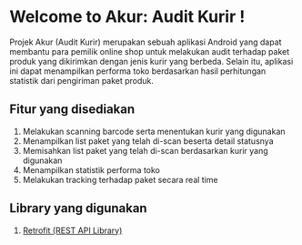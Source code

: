 # Welcome to Akur: Audit Kurir !

Projek Akur (Audit Kurir) merupakan sebuah aplikasi Android yang dapat
membantu para pemilik online shop untuk melakukan audit terhadap paket
produk yang dikirimkan dengan jenis kurir yang berbeda. Selain itu, 
aplikasi ini dapat menampilkan performa toko berdasarkan hasil perhitungan 
statistik dari pengiriman paket produk.

## Fitur yang disediakan
1. Melakukan scanning barcode serta menentukan kurir yang digunakan
2. Menampilkan list paket yang telah di-scan beserta detail statusnya
3. Memisahkan list paket yang telah di-scan berdasarkan kurir yang digunakan
4. Menampilkan statistik performa toko
5. Melakukan tracking terhadap paket secara real time

## Library yang digunakan</br>
1. <a href="https://github.com/square/retrofit">Retrofit (REST API Library)</a>
